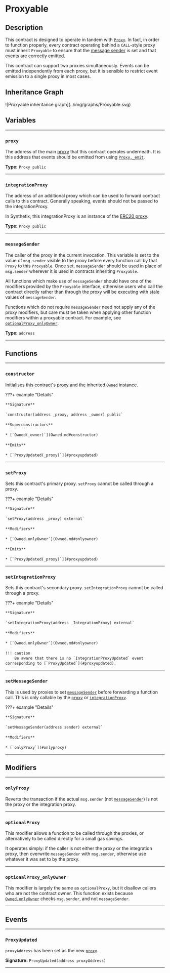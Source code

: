# Proxyable

## Description

This contract is designed to operate in tandem with [`Proxy`](#Proxy.md).
In fact, in order to function properly, every contract operating behind a `CALL`-style proxy must inherit `Proxyable` to ensure that the [message sender](#messageSender) is set and that events are correctly emitted.

This contract can support two proxies simultaneously. Events can be emitted independently from each proxy, but it is sensible to restrict event emission to a single proxy in most cases.

<section-sep />

## Inheritance Graph

<inheritance-graph>
    ![Proxyable inheritance graph](../img/graphs/Proxyable.svg)
</inheritance-graph>

<section-sep />

## Variables

---

### `proxy`

The address of the main [proxy](Proxy.md) that this contract operates underneath. It is this address that events should be emitted from using [`Proxy._emit`](Proxy.md#_emit).

**Type:** `Proxy public`

---

### `integrationProxy`

The address of an additional proxy which can be used to forward contract calls to this contract.
Generally speaking, events should not be passed to the integrationProxy.

In Synthetix, this integrationProxy is an instance of the [ERC20 proxy](ProxyERC20.md).

**Type:** `Proxy public`

---

### `messageSender`

The caller of the proxy in the current invocation. This variable is set to the value of `msg.sender` visible to the proxy before every function call by that `Proxy` to this `Proxyable`. Once set, `messageSender` should be used in place of `msg.sender` wherever it is used in contracts inheriting `Proxyable`.

All functions which make use of `messageSender` should have one of the modifiers provided by the `Proxyable` interface, otherwise users who call the contract directly rather than through the proxy will be executing with stale values of `messageSender`.

Functions which do not require `messageSender` need not apply any of the proxy modifiers, but care must be taken when applying other function modifiers within a proxyable contract. For example, see [`optionalProxy_onlyOwner`](#optionalproxy_onlyowner).

**Type:** `address`

---

<section-sep />

## Functions

---

### `constructor`

Initialises this contract's [proxy](#proxy) and the inherited [`Owned`](Owned.md) instance.

???+ example "Details"

    **Signature**

    `constructor(address _proxy, address _owner) public`

    **Superconstructors**

    * [`Owned(_owner)`](Owned.md#constructor)

    **Emits**

    * [`ProxyUpdated(_proxy)`](#proxyupdated)

---

### `setProxy`

Sets this contract's primary proxy. `setProxy` cannot be called through a proxy.

???+ example "Details"

    **Signature**

    `setProxy(address _proxy) external`

    **Modifiers**

    * [`Owned.onlyOwner`](Owned.md#onlyowner)

    **Emits**

    * [`ProxyUpdated(_proxy)`](#proxyupdated)

---

### `setIntegrationProxy`

Sets this contract's secondary proxy. `setIntegrationProxy` cannot be called through a proxy.

???+ example "Details"

    **Signature**

    `setIntegrationProxy(address _IntegrationProxy) external`

    **Modifiers**

    * [`Owned.onlyOwner`](Owned.md#onlyowner)

    !!! caution
        Be aware that there is no `IntegrationProxyUpdated` event corresponding to [`ProxyUpdated`](#proxyupdated).

---

### `setMessageSender`

This is used by proxies to set [`messageSender`](#messageSender) before forwarding a function call. This is only callable by the [`proxy`](#proxy) or [`integrationProxy`](#integrationProxy).

???+ example "Details"

    **Signature**
    
    `setMessageSender(address sender) external`

    **Modifiers**

    * [`onlyProxy`](#onlyproxy)

---

<section-sep />

## Modifiers

---

### `onlyProxy`

Reverts the transaction if the actual `msg.sender` (not [`messageSender`](#messagesender)) is not the proxy or the integration proxy.

---

### `optionalProxy`

This modifier allows a function to be called through the proxies, or alternatively to be called directly for a small gas savings.

It operates simply: if the caller is not either the proxy or the integration proxy, then overwrite `messageSender` with `msg.sender`, otherwise use whatever it was set to by the proxy.

---

### `optionalProxy_onlyOwner`

This modifier is largely the same as `optionalProxy`, but it disallow callers who are not the contract owner. This function exists because [`Owned.onlyOwner`](Owned.md#onlyowner) checks `msg.sender`, and not `messageSender`.

---

<section-sep />

## Events

---

### `ProxyUpdated`

`proxyAddress` has been set as the new [`proxy`](#proxy).

**Signature:** `ProxyUpdated(address proxyAddress)`

---

<section-sep />
